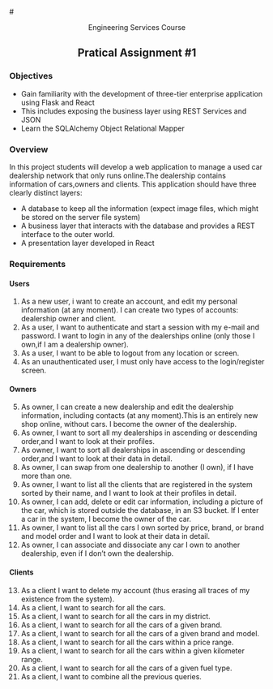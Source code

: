#<div align = "center"> Engineering Services Course </div>

## <div align = "center">Pratical Assignment #1</div>

### Objectives 
- Gain familiarity with the development of three-tier enterprise application using Flask and React
- This includes exposing the business layer using REST Services and JSON
- Learn the SQLAlchemy Object Relational Mapper

### Overview 
In this	project students will develop a	web application	to manage a used car dealership network	that	only runs online.The dealership contains information of	cars,owners and clients. This application	should have three clearly distinct layers:
 - A database to keep all the information (expect image files, which might be stored on the server file system)
 - A business layer that interacts with the database and provides a REST interface to the            outer world.
 - A presentation layer developed in React
        
### Requirements

#### Users 

1. As a new user, i want to create an account, and edit my personal information (at any moment). I can create two types of accounts: dealership owner and client.
2. As a	user, I	want to	authenticate and start a session with my e-mail	and password. I	want to login in any of	the dealerships	online	(only those I own,if I am a dealership owner).	
3. As a	user, I	want to	be able to logout from any location or screen.	
4. As an unauthenticated user,	I must only have access	to the login/register screen.	

#### Owners 

5. As owner, I can create a new dealership and edit the dealership information, including contacts	(at any moment).This is	an entirely new	shop online, without cars. I become the	owner of the dealership.	
6. As owner, I want to sort all my dealerships in ascending or descending order,and I want to look	at their profiles.	
7. As owner, I want to sort all	dealerships in ascending or descending order,and I want	to	look at	their data in detail.	
8. As owner, I can swap from one dealership to another (I own),	 if I have more than one.	
9. As owner, I want to list all	the clients that are registered	in the system sorted by	their	name, and I want to look at their profiles in detail.	
10. As	owner,	I can add, delete or edit car information, including a picture of the car, which	is stored outside the database, in an S3 bucket. If I enter a car in the system, I become the owner of the car.	
11. As	owner,	I want to list all the cars I own sorted by price, brand,  or brand and	
model order and	I want to look at their data in	detail.	
12. As  owner, I can associate and dissociate any car I own to another dealership, even if I don’t	own the dealership.

#### Clients

13. As a client I want to delete my account (thus erasing all traces of my existence from the	system).	
14. As a client, I want	to search for all the cars.	
15. As a client, I want	to search for all the cars in my district.	
16. As a client, I want	to search for all the cars of a	given brand.	
17. As a client, I want	to search for all the cars of a	given brand and	model.	
18. As a client, I want	to search for all the cars within a price range.	
19. As a client, I want	to search for all the cars within a given kilometer range.	
20. As a client, I want	to search for all the cars of a	given fuel type.	
21. As a client, I want	to combine all the previous queries.
